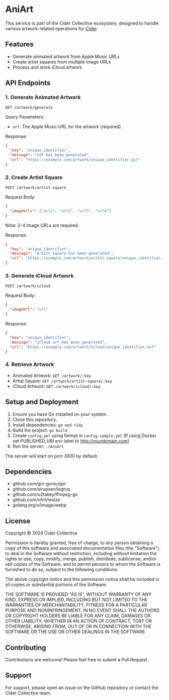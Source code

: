 # AniArt

This service is part of the Cider Collective ecosystem, designed to handle various artwork-related operations for [Cider](https://cider.sh).

## Features

- Generate animated artwork from Apple Music URLs
- Create artist squares from multiple image URLs
- Process and store iCloud artwork

## API Endpoints

### 1. Generate Animated Artwork

```
GET /artwork/generate
```

Query Parameters:
- `url`: The Apple Music URL for the artwork (required)

Response:
```json
{
  "key": "unique_identifier",
  "message": "GIF has been generated",
  "url": "https://example.com/artwork/unique_identifier.gif"
}
```

### 2. Create Artist Square

```
POST /artwork/artist-square
```

Request Body:
```json
{
  "imageUrls": ["url1", "url2", "url3", "url4"]
}
```
Note: 2-4 image URLs are required.

Response:
```json
{
  "key": "unique_identifier",
  "message": "Artist square has been generated",
  "url": "https://example.com/artwork/artist-square/unique_identifier.jpg"
}
```

### 3. Generate iCloud Artwork

```
POST /artwork/icloud
```

Request Body:
```json
{
  "imageUrl": "url"
}
```

Response:
```json
{
  "key": "unique_identifier",
  "message": "iCloud art has been generated",
  "url": "https://example.com/artwork/icloud/unique_identifier.ext"
}
```

### 4. Retrieve Artwork

- Animated Artwork: `GET /artwork/:key`
- Artist Square: `GET /artwork/artist-square/:key`
- iCloud Artwork: `GET /artwork/icloud/:key`

## Setup and Deployment

1. Ensure you have Go installed on your system.
2. Clone this repository.
3. Install dependencies: `go mod tidy`
4. Build the project: `go build`
5. Create `config.yml` using format in `config.sample.yml` (If using Docker set PUBLISHED_URI env label to http://yourdomain.com)
5. Run the server: `./AniArt`

The server will start on port 3000 by default.

## Dependencies

- github.com/gin-gonic/gin
- github.com/sirupsen/logrus
- github.com/u2takey/ffmpeg-go
- github.com/nfnt/resize
- golang.org/x/image/webp

## License

Copyright © 2024 Cider Collective

Permission is hereby granted, free of charge, to any person obtaining a copy of this software and associated documentation files (the "Software"), to deal in the Software without restriction, including without limitation the rights to use, copy, modify, merge, publish, distribute, sublicense, and/or sell copies of the Software, and to permit persons to whom the Software is furnished to do so, subject to the following conditions:

The above copyright notice and this permission notice shall be included in all copies or substantial portions of the Software.

THE SOFTWARE IS PROVIDED "AS IS", WITHOUT WARRANTY OF ANY KIND, EXPRESS OR IMPLIED, INCLUDING BUT NOT LIMITED TO THE WARRANTIES OF MERCHANTABILITY, FITNESS FOR A PARTICULAR PURPOSE AND NONINFRINGEMENT. IN NO EVENT SHALL THE AUTHORS OR COPYRIGHT HOLDERS BE LIABLE FOR ANY CLAIM, DAMAGES OR OTHER LIABILITY, WHETHER IN AN ACTION OF CONTRACT, TORT OR OTHERWISE, ARISING FROM, OUT OF OR IN CONNECTION WITH THE SOFTWARE OR THE USE OR OTHER DEALINGS IN THE SOFTWARE.

## Contributing

Contributions are welcome! Please feel free to submit a Pull Request.

## Support

For support, please open an issue on the GitHub repository or contact the Cider Collective team.